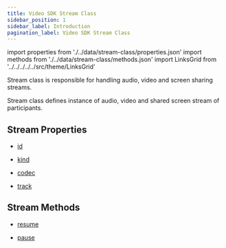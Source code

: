 ```yaml
---
title: Video SDK Stream Class
sidebar_position: 1
sidebar_label: Introduction
pagination_label: Video SDK Stream Class
---
```


<div id="tailwind" class="sdk-api-ref">

import properties from './../data/stream-class/properties.json'
import methods from './../data/stream-class/methods.json'
import LinksGrid from '../../../../../src/theme/LinksGrid'

Stream class is responsible for handling audio, video and screen sharing streams.

Stream class defines instance of audio, video and shared screen stream of participants.

## Stream Properties

<div class="row">

<div class="col col--4 margin-bottom--lg" >

- [id](./properties.md#id)

</div>
<div class="col col--4 margin-bottom--lg" >

- [kind](./properties.md#kind)

</div>
<div class="col col--4 margin-bottom--lg" >

- [codec](./properties.md#codec)

</div>
<div class="col col--4 margin-bottom--lg" >

- [track](./properties.md#track)

</div>

</div>

## Stream Methods

<div class="row">

<div class="col col--4 margin-bottom--lg" >

- [resume](./methods.md#resume)

</div>
<div class="col col--4 margin-bottom--lg" >

- [pause](./methods.md#pause)

</div>

</div>

</div>
